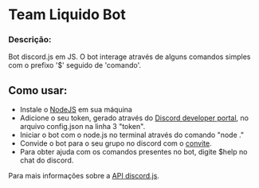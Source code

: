 # Team Liquido Bot

### Descrição:
Bot discord.js em JS.
O bot interage através de alguns comandos simples com o prefixo '$' seguido de 'comando'.

## Como usar:
* Instale o [NodeJS](https://nodejs.org/en/) em sua máquina
* Adicione o seu token, gerado através do [Discord developer portal](https://discordapp.com/developers/applications/), no arquivo config.json na linha 3 "token".
* Iniciar o bot com o node.js no terminal através do comando "node ."
* Convide o bot para o seu grupo no discord com o [convite](https://discordapp.com/oauth2/authorize?client_id=553360333302005760&scope=bot).
* Para obter ajuda com os comandos presentes no bot, digite $help no chat do discord.


Para mais informações sobre a [API discord.js](https://discord.js.org/#/docs/main/stable/general/welcome).

